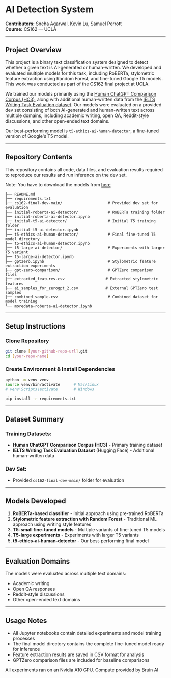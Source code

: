 # AI Detection System

**Contributors:** Sneha Agarwal, Kevin Lu, Samuel Perrott  
**Course:** CS162 — UCLA

---

## Project Overview

This project is a binary text classification system designed to detect whether a given text is AI-generated or human-written. We developed and evaluated multiple models for this task, including RoBERTa, stylometric feature extraction using Random Forest, and fine-tuned Google T5 models. This work was conducted as part of the CS162 final project at UCLA.

We trained our models primarily using the [Human ChatGPT Comparison Corpus (HC3)](https://huggingface.co/datasets/Hello-SimpleAI/HC3), along with additional human-written data from the [IELTS Writing Task Evaluation dataset](https://huggingface.co/datasets/chillies/IELTS-writing-task-2-evaluation/viewer/default/train?p=1&views%5B%5D=train). Our models were evaluated on a provided dev set consisting of both AI-generated and human-written text across multiple domains, including academic writing, open QA, Reddit-style discussions, and other open-ended text domains.

Our best-performing model is `t5-ethics-ai-human-detector`, a fine-tuned version of Google's T5 model.

---

## Repository Contents

This repository contains all code, data files, and evaluation results required to reproduce our results and run inference on the dev set.

Note: You have to download the models from [here](https://drive.google.com/file/d/1a0l7UakV_sqBDMJimBj_BsW3zrVllCo1/view?usp=sharing)

```
├── README.md
├── requirements.txt
├── cs162-final-dev-main/                    # Provided dev set for evaluation
├── initial-roberta-ai-detector/             # RoBERTa training folder
├── initial-roberta-ai-detector.ipynb
├── initial-t5-ai-detector/                  # Initial T5 training folder
├── initial-t5-ai-detector.ipynb
├── t5-ethics-ai-human-detector/             # Final fine-tuned T5 model directory
├── t5-ethics-ai-human-detector.ipynb
├── t5-large-ai-detector/                    # Experiments with larger T5 variant
├── t5-large-ai-detector.ipynb
├── gptzero.ipynb                            # Stylometric feature extraction experiments
├── gpt-zero-comparison/                     # GPTZero comparison files
├── extracted_features.csv                  # Extracted stylometric features
├── ai_samples_for_zerogpt_2.csv            # External GPTZero test samples
├── combined_sample.csv                      # Combined dataset for model training
└── moredata-roberta-ai-detector.ipynb
```

---

## Setup Instructions

### Clone Repository

```bash
git clone [your-github-repo-url].git
cd [your-repo-name]
```

### Create Environment & Install Dependencies

```bash
python -m venv venv
source venv/bin/activate      # Mac/Linux
# venv\Scripts\activate       # Windows

pip install -r requirements.txt
```

---

## Dataset Summary

### Training Datasets:
- **Human ChatGPT Comparison Corpus (HC3)** - Primary training dataset
- **IELTS Writing Task Evaluation Dataset** (Hugging Face) - Additional human-written data

### Dev Set:
- Provided `cs162-final-dev-main/` folder for evaluation

---

## Models Developed

1. **RoBERTa-based classifier** - Initial approach using pre-trained RoBERTa
2. **Stylometric feature extraction with Random Forest** - Traditional ML approach using writing style features
3. **T5-small fine-tuned models** - Multiple variants of fine-tuned T5 models
4. **T5-large experiments** - Experiments with larger T5 variants
5. **t5-ethics-ai-human-detector** - Our best-performing final model

---

## Evaluation Domains

The models were evaluated across multiple text domains:
- Academic writing
- Open QA responses
- Reddit-style discussions
- Other open-ended text domains

---

## Usage Notes

- All Jupyter notebooks contain detailed experiments and model training processes
- The final model directory contains the complete fine-tuned model ready for inference
- Feature extraction results are saved in CSV format for analysis
- GPTZero comparison files are included for baseline comparisons

All experiments ran on an Nvidia A10 GPU. Compute provided by Bruin AI
